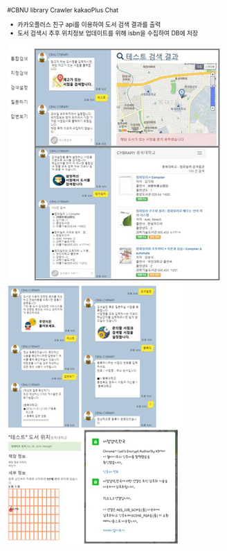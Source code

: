 #CBNU library Crawler kakaoPlus Chat

* 카카오플러스 친구 api를 이용하여 도서 검색 결과를 출력
* 도서 검색시 추후 위치정보 업데이트를 위해 isbn을 수집하여 DB에 저장
<img src="./1.jpg">
<img src="./2.jpg">
